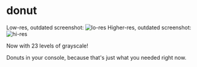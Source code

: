 # donut
Low-res, outdated screenshot:
![lo-res](http://fat.gfycat.com/SmallUncomfortableAmethystsunbird.gif)
Higher-res, outdated screenshot:
![hi-res](http://fat.gfycat.com/EmbellishedPettyIzuthrush.gif)

Now with 23 levels of grayscale!

Donuts in your console, because that's just what you needed right now.

